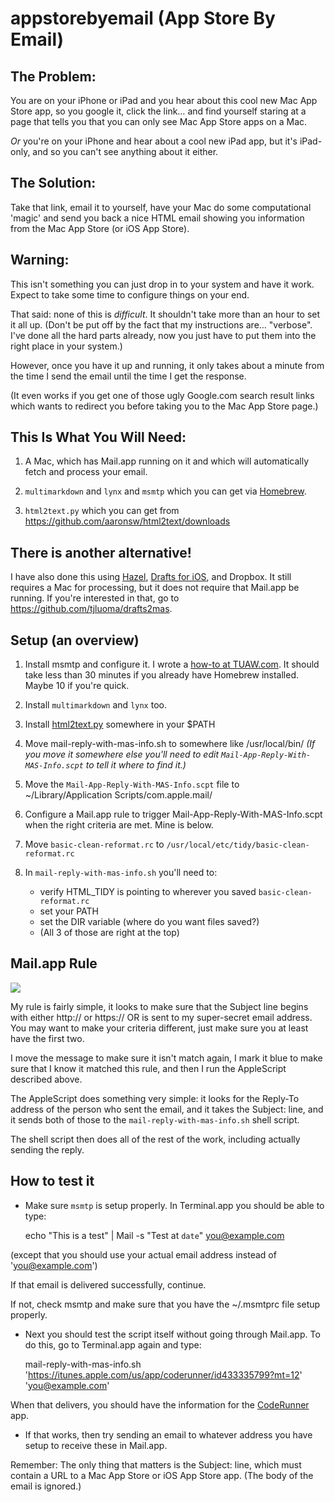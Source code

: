 appstorebyemail (App Store By Email)
===============

## The Problem:

You are on your iPhone or iPad and you hear about this cool new Mac App Store app, so you google it, click the link… and find yourself staring at a page that tells you that you can only see Mac App Store apps on a Mac.

*Or* you're on your iPhone and hear about a cool new iPad app, but it's iPad-only, and so you can't see anything about it either.


## The Solution:

Take that link, email it to yourself, have your Mac do some computational 'magic' and send you back a nice HTML email showing you information from the Mac App Store (or iOS App Store).

## Warning:

This isn't something you can just drop in to your system and have it work. Expect to take some time to configure things on your end.

That said: none of this is *difficult*. It shouldn't take more than an hour to set it all up. (Don't be put off by the fact that my instructions are… "verbose". I've done all the hard parts already, now you just have to put them into the right place in your system.)

However, once you have it up and running, it only takes about a minute from the time I send the email until the time I get the response.

(It even works if you get one of those ugly Google.com search result links which wants to redirect you before taking you to the Mac App Store page.)

## This Is What You Will Need:

1. A Mac, which has Mail.app running on it and which will automatically fetch and process your email.

2. `multimarkdown` and `lynx` and `msmtp` which you can get via [Homebrew](http://mxcl.github.com/homebrew/).

3. `html2text.py` which you can get from <https://github.com/aaronsw/html2text/downloads>



## There is another alternative!

I have also done this using [Hazel](http://www.noodlesoft.com/hazel), [Drafts for iOS](https://itunes.apple.com/us/app/drafts/id502385074?mt=8), and Dropbox. It still requires a Mac for processing, but it does not require that Mail.app be running. If you're interested in that, go to <https://github.com/tjluoma/drafts2mas>.

## Setup (an overview)

1. Install msmtp and configure it. I wrote a [how-to  at TUAW.com](http://www.tuaw.com/2010/05/04/msmtp-a-free-tool-to-send-email-from-terminal/). It should take less than 30 minutes if you already have Homebrew installed. Maybe 10 if you're quick.

2. Install `multimarkdown` and `lynx` too.

3. Install [html2text.py](https://github.com/aaronsw/html2text/downloads) somewhere in your $PATH

4. Move mail-reply-with-mas-info.sh to somewhere like /usr/local/bin/ *(If you move it somewhere else you'll need to edit `Mail-App-Reply-With-MAS-Info.scpt` to tell it where to find it.)*

4. Move the `Mail-App-Reply-With-MAS-Info.scpt` file to ~/Library/Application Scripts/com.apple.mail/

5. Configure a Mail.app rule to trigger Mail-App-Reply-With-MAS-Info.scpt when the right criteria are met. Mine is below.


5. Move `basic-clean-reformat.rc` to `/usr/local/etc/tidy/basic-clean-reformat.rc`

6. In `mail-reply-with-mas-info.sh` you'll need to:   
	* verify HTML_TIDY is pointing to wherever you saved  `basic-clean-reformat.rc`
	* set your PATH
	* set the DIR variable (where do you want files saved?)
	* (All 3 of those are right at the top)


## Mail.app Rule

![](https://raw.github.com/tjluoma/appstorebyemail/master/mail-rules.jpg)

My rule is fairly simple, it looks to make sure that the Subject line begins with either http:// or https:// OR is sent to my super-secret email address. You may want to make your criteria different, just make sure you at least have the first two.

I move the message to make sure it isn't match again, I mark it blue to make sure that I know it matched this rule, and then I run the AppleScript described above.

The AppleScript does something very simple: it looks for the Reply-To address of the person who sent the email, and it takes the Subject: line, and it sends both of those to the `mail-reply-with-mas-info.sh` shell script.

The shell script then does all of the rest of the work, including actually sending the reply.

## How to test it

* Make sure `msmtp` is setup properly. In Terminal.app you should be able to type:

	echo "This is a test" | Mail -s "Test at `date`" you@example.com

(except that you should use your actual email address instead of 'you@example.com')

If that email is delivered successfully, continue. 

If not, check msmtp and make sure that you have the ~/.msmtprc file setup properly.

* Next you should test the script itself without going through Mail.app. To do this, go to Terminal.app again and type:

	mail-reply-with-mas-info.sh 'https://itunes.apple.com/us/app/coderunner/id433335799?mt=12' 'you@example.com'

When that delivers, you should have the information for the [CodeRunner](https://itunes.apple.com/us/app/coderunner/id433335799?mt=12) app.

* If that works, then try sending an email to whatever address you have setup to receive these in Mail.app.

Remember: The only thing that matters is the Subject: line, which must contain a URL to a Mac App Store or iOS App Store app. (The body of the email is ignored.)

